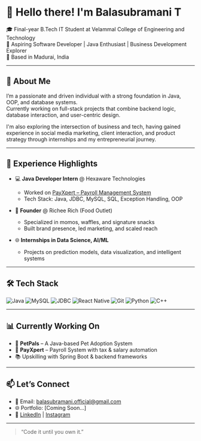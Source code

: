 # 👋 Hello there! I'm Balasubramani T

🎓 Final-year B.Tech IT Student at Velammal College of Engineering and Technology  
💼 Aspiring Software Developer | Java Enthusiast | Business Development Explorer  
📍 Based in Madurai, India  

---

## 🚀 About Me

I’m a passionate and driven individual with a strong foundation in Java, OOP, and database systems.  
Currently working on full-stack projects that combine backend logic, database interaction, and user-centric design.

I'm also exploring the intersection of business and tech, having gained experience in social media marketing, client interaction, and product strategy through internships and my entrepreneurial journey.

---

## 💼 Experience Highlights

- 💻 **Java Developer Intern** @ Hexaware Technologies  
  - Worked on [PayXpert – Payroll Management System](https://github.com/YourUsername/PayXpert)
  - Tech Stack: Java, JDBC, MySQL, SQL, Exception Handling, OOP

- 🍴 **Founder** @ Richee Rich (Food Outlet)  
  - Specialized in momos, waffles, and signature snacks
  - Built brand presence, led marketing, and scaled reach

- 🌐 **Internships in Data Science, AI/ML**  
  - Projects on prediction models, data visualization, and intelligent systems

---

## 🛠️ Tech Stack

![Java](https://img.shields.io/badge/Java-ED8B00?style=flat-square&logo=java&logoColor=white)
![MySQL](https://img.shields.io/badge/MySQL-4479A1?style=flat-square&logo=mysql&logoColor=white)
![JDBC](https://img.shields.io/badge/JDBC-007396?style=flat-square)
![React Native](https://img.shields.io/badge/React%20Native-61DAFB?style=flat-square&logo=react&logoColor=black)
![Git](https://img.shields.io/badge/Git-F05032?style=flat-square&logo=git&logoColor=white)
![Python](https://img.shields.io/badge/Python-3776AB?style=flat-square&logo=python&logoColor=white)
![C++](https://img.shields.io/badge/C++-00599C?style=flat-square&logo=c%2B%2B&logoColor=white)

---

## 📊 Currently Working On

- 🔧 **PetPals** – A Java-based Pet Adoption System  
- 💸 **PayXpert** – Payroll System with tax & salary automation  
- 📚 Upskilling with Spring Boot & backend frameworks  

---

## 📫 Let’s Connect

- 💌 Email: balasubramani.official@gmail.com  
- 🌐 Portfolio: [Coming Soon...]  
- 🔗 [LinkedIn](https://www.linkedin.com/in/your-link/) | [Instagram](https://instagram.com/your-profile)

---

> “Code it until you own it.”

